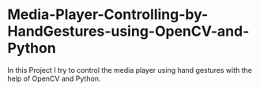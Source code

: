 # Media-Player-Controlling-by-HandGestures-using-OpenCV-and-Python
In this Project I try to control the media player using hand gestures with the help of OpenCV and Python. 

